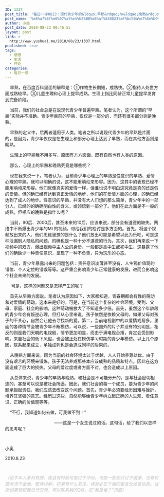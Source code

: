 ```yaml
---
ID: 1337
post_title: '每日一评0823：现代青少年的&ldquo;早熟&rdquo;与&ldquo;晚熟&rdquo;'
post_name: '%e6%af%8f%e6%97%a5%e4%b8%80%e8%af%840823%ef%bc%9a%e7%8e%b0%e4%bb%a3%e9%9d%92%e5%b0%91%e5%b9%b4%e7%9a%84%e6%97%a9%e7%86%9f'
author: 小奥
post_date: 2010-08-23 00:46:55
layout: post
link: >
  http://www.yushuai.me/2010/08/23/1337.html
published: true
tags:
  - 感想
  - 生活
  - 评论
categories:
  - 每日一感
---
```

    早熟，在百度百科里面的解释是：①作物生长期短，成熟快。②指待人处世方面成熟较早。③儿童生理和心理上提早成熟。生理上指比同龄正常儿童提早发育到完备阶段。

    当前，我们的社会总是在说现代青少年普遍早熟。笔者认为，这个所谓的“早熟”实际并不准确。青少年目前的早熟，仅仅是一部分的，而还有很多部分则是晚熟。

<!--more-->

    早熟的定义中，后两者适用于人类。笔者之所以说现代青少年的早熟是片面的，是因为，青少年仅仅是在生理上和部分心理上达到了早熟，而在其他方面则是晚熟。

    生理上的早熟我不用多写，原因有方方面面，既有自然也有人类的原因。

    那么，心理上的早熟和晚熟究竟是哪些呢？

    现在我来说一下。笔者认为，目前青少年心理上的早熟是性意识的早熟、爱情心理的早熟。我可以明确的说，这不能用萌动来形容。因为，这其中的表现已经不能用萌动来形容。他们就像真实的爱情一样，但谁也说不明白这究竟是真的还是假的爱情。但的确已经有达到真正爱情的地步，他们的在爱情方面的心理，的确已经达到了成人的地步。性意识的早熟，并没有大人们想的那么简单，青少年中的一部分人，已经的的确确明白性的含义，或领悟到一部分了。他们在此方面是不一般的成熟，但相应的晚熟是指什么呢？

    当前，90后、2000后，甚至未来的10后，应该来说，部分会有道德的缺失。网络中不断爆出青少年的ML的视频，带给我们的检讨是多方面的。首先，将这个视频放出来的人，他们思维里想的是什么？他们放出可能是希望以此为乐吧，可是这种泄漏别人隐私的问题，的确也是一种十分不道德的行为。其次，我们再来说一下视频中的双方，爆出视频中主人公的身份，一般都是高中生或初中生，这暴露了他们的确缺少一种责任意识，呈现了一种不负责，只为玩乐的心态。

    当前，青少年暴露出来的问题包括：责任意识淡薄甚至没有、人生观价值观的错位、个人定位的错误等等。这严重会影响青少年正常健康的发展，进而会影响这个社会未来的发展。

     可是，这样的问题又是怎样产生的呢？

    首先从早熟方面说。笔者认为原因如下，大家都知道，青春期都会有性的萌动和对爱情的萌动，这本来是好的。可是，在当前这个复杂的社会环境，受到、父母、家庭、社会的影响，这种萌动被放大了不知道多少倍。首先，虽然这个年龄段的青少年会有叛逆心理，但打从心里来说，孩子依然是依赖父母的，如果父母对孩子的不关心，自然会让他去寻找新的爱。第二，当前电视剧中的以爱情戏居多，里面的各种情节会被青少年不断模仿，可以说，一些国外的片子并没有特别明显，相反的则是我们天朝的电视剧，情节更加明显，而由于满电视台播，肯定会受到影响。来自社会的低下风俗，也会被正处在模仿学习时期的青少年模仿。以上几个原因，联系起来成立，单独成列也是会造成同样的后果的。

    从晚熟方面来说。因为当前的社会环境太过于优越，人人开始养尊处优。由于没有艰苦的环境来锻炼，孩子无法养成那些本应该成熟的品质和特点，因此在这方面造成了巨大的损失。父母的爱过度或者方面不对，也会造成以上原因。

    从总体来说，青少年的早熟与晚熟，和社会是不可能分开的，是与社会密切相连的，甚至可以说是被社会所逼。因此，我们社会的每一个成员，要为青少年的问题承担起责任，我们应该去改变这个问题。首先，青少年必须要经历困难与挫折，培养其坚强的意志。经历过这些，自然能够给青少年树立起正确的人生观、责任意识、正确的价值观等等。

    “不行，我知道如何去做，可我做不到！”

                                         ——这是一个女生说过的话。这句话，给了我们以怎样的思考呢？

&nbsp;

小奥

2010.8.23

&nbsp;

<span style="color: #c0c0c0;"><em>（由于本人素材有限，而且有时候可能过于冲动，可能一些观点过于偏激，也有可能考虑不全面，敬请谅解，如果有什么意见，请务必在下面的留言处留言给我。当然如果想和我进行交流，可以联系我的QQ，见“我是谁？”页面）</em></span>